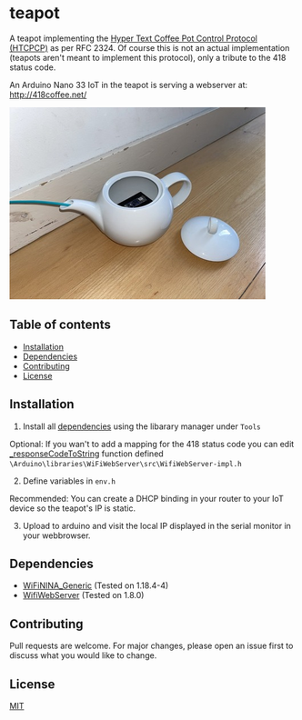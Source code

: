 # teapot

A teapot implementing the [Hyper Text Coffee Pot Control Protocol (HTCPCP)](https://en.wikipedia.org/wiki/Hyper_Text_Coffee_Pot_Control_Protocol) as per RFC 2324.
Of course this is not an actual implementation (teapots aren't meant to implement this protocol), only a tribute to the 418 status code.

An Arduino Nano 33 IoT in the teapot is serving a webserver at: http://418coffee.net/

<p align="left">
  <img src="https://github.com/418Coffee/teapot/blob/main/teapot_small.jpeg">
</p>

## Table of contents

- [Installation](#installation)
- [Dependencies](#dependencies)
- [Contributing](#contributing)
- [License](#license)

## Installation

1. Install all [dependencies](#dependencies) using the libarary manager under `Tools`

Optional: If you wan't to add a mapping for the 418 status code you can edit [\_responseCodeToString](https://github.com/khoih-prog/WiFiWebServer/blob/master/src/WiFiWebServer-impl.h) function defined `\Arduino\libraries\WiFiWebServer\src\WifiWebServer-impl.h`

2. Define variables in `env.h`

Recommended: You can create a DHCP binding in your router to your IoT device so the teapot's IP is static.

3. Upload to arduino and visit the local IP displayed in the serial monitor in your webbrowser.

## Dependencies

- [WiFiNINA_Generic](https://github.com/khoih-prog/WiFiNINA_Generic) (Tested on 1.18.4-4)
- [WifiWebServer](https://github.com/khoih-prog/WiFiWebServer) (Tested on 1.8.0)

## Contributing

Pull requests are welcome. For major changes, please open an issue first to discuss what you would like to change.

## License

[MIT](https://choosealicense.com/licenses/mit/)
